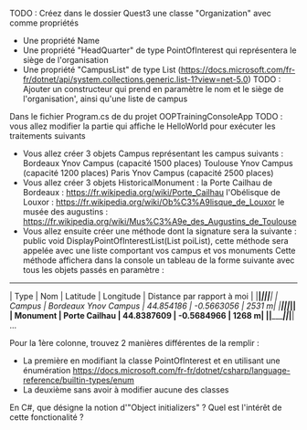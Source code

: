 ﻿TODO : Créez dans le dossier Quest3 une classe "Organization" avec comme propriétés
- Une propriété Name
- Une propriété "HeadQuarter" de type PointOfInterest qui représentera le siège de l'organisation 
- Une propriété "CampusList" de type List<Campus> (https://docs.microsoft.com/fr-fr/dotnet/api/system.collections.generic.list-1?view=net-5.0)
TODO : Ajouter un constructeur qui prend en paramètre le nom et le siège de l'organisation', ainsi qu'une liste de campus

Dans le fichier Program.cs de du projet OOPTrainingConsoleApp
TODO :  vous allez modifier la partie qui affiche le HelloWorld pour exécuter les traitements suivants
- Vous allez créer 3 objets Campus représentant les campus suivants : 
	Bordeaux Ynov Campus (capacité 1500 places)
	Toulouse Ynov Campus (capacité 1200 places)
	Paris Ynov Campus (capacité 2500 places)
- Vous allez créer 3 objets HistoricalMonument : 
	la Porte Cailhau de Bordeaux : https://fr.wikipedia.org/wiki/Porte_Cailhau
	l'Obélisque de Louxor : https://fr.wikipedia.org/wiki/Ob%C3%A9lisque_de_Louxor
	le musée des augustins : https://fr.wikipedia.org/wiki/Mus%C3%A9e_des_Augustins_de_Toulouse
- Vous allez ensuite créer une méthode dont la signature sera la suivante : public void DisplayPointOfInterestList(List<PointOfInterest> poiList), cette méthode sera appelée avec une liste comportant vos campus et vos monuments
Cette méthode affichera dans la console un tableau de la forme suivante avec tous les objets passés en paramètre :
______________________________________________________________________________________________________________________
|  Type    | Nom                                    | Latitude        | Longitude        | Distance par rapport à moi |
|__________|________________________________________|_________________|__________________|____________________________|
| Campus   | Bordeaux Ynov Campus                   | 44.854186       | -0.5663056       |                      2531 m|
|__________|________________________________________|_________________|__________________|____________________________|
| Monument | Porte Cailhau                          | 44.8387609      | -0.5684966       |                      1268 m|
|__________|________________________________________|_________________|__________________|____________________________|
...

Pour la 1ère colonne, trouvez 2 manières différentes de la remplir :
- La première en modifiant la classe PointOfInterest et en utilisant une énumération https://docs.microsoft.com/fr-fr/dotnet/csharp/language-reference/builtin-types/enum
- La deuxième sans avoir à modifier aucune des classes

En C#, que désigne la notion d'"Object initializers" ? Quel est l'intérêt de cette fonctionalité ?